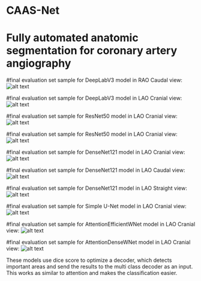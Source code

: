 # CAAS-Net

# Fully automated anatomic segmentation for coronary artery angiography

#final evaluation set sample for DeepLabV3 model in RAO Caudal view:
![alt text](https://iili.io/HuZcOEg.png)

#final evaluation set sample for DeepLabV3 model in LAO Cranial view:
![alt text](https://i.ibb.co/X8VCRv6/Figure-1.png)

#final evaluation set sample for ResNet50 model in LAO Cranial view:
![alt text](https://iili.io/HAh7Saf.png)

#final evaluation set sample for ResNet50 model in LAO Cranial view:
![alt text](https://iili.io/HAh7LGe.png)

#final evaluation set sample for DenseNet121 model in LAO Cranial view:
![alt text](https://i.ibb.co/Wx8nrGL/Figure-1.png)

#final evaluation set sample for DenseNet121 model in LAO Caudal view:
![alt text](https://i.imgur.com/TUkyn3S.png)

#final evaluation set sample for DenseNet121 model in LAO Straight view:
![alt text](https://iili.io/HIQExlR.png)

#final evaluation set sample for Simple U-Net model in LAO Cranial view:
![alt text](https://i.ibb.co/72zX9Cw/Figure-1.png)

#final evaluation set sample for AttentionEfficientWNet model in LAO Cranial view:
![alt text](https://i.ibb.co/THxFm6r/Figure-1.png)

#final evaluation set sample for AttentionDenseWNet model in LAO Cranial view:
![alt text](https://iili.io/HotQfwl.png)

These models use dice score to optimize a decoder, which detects important areas and send the results to the multi class decoder as an input. This works as similar to attention and makes the classification easier.

